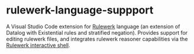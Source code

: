 # rulewerk-language-suppport
A Visual Studio Code extension for [Rulewerk](https://github.com/knowsys/rulewerk/wiki) language (an extension of Datalog with Existential rules and stratified negation). Provides support for editing rulewerk files, and integrates rulewerk reasoner capabilities via the [Rulewerk interactive shell](https://github.com/knowsys/rulewerk/wiki/Standalone-client/#rulewerk-interactive-shell).
